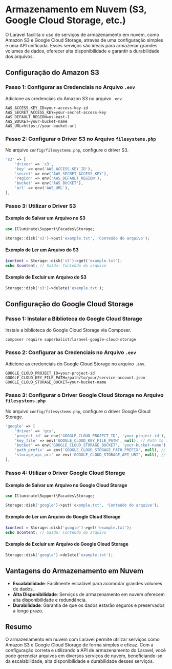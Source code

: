 # Armazenamento em Nuvem (S3, Google Cloud Storage, etc.)

O Laravel facilita o uso de serviços de armazenamento em nuvem, como Amazon S3 e Google Cloud Storage, através de uma configuração simples e uma API unificada. Esses serviços são ideais para armazenar grandes volumes de dados, oferecer alta disponibilidade e garantir a durabilidade dos arquivos.

## Configuração do Amazon S3

### Passo 1: Configurar as Credenciais no Arquivo `.env`

Adicione as credenciais do Amazon S3 no arquivo `.env`.

```env
AWS_ACCESS_KEY_ID=your-access-key-id
AWS_SECRET_ACCESS_KEY=your-secret-access-key
AWS_DEFAULT_REGION=us-east-1
AWS_BUCKET=your-bucket-name
AWS_URL=https://your-bucket-url
```

### Passo 2: Configurar o Driver S3 no Arquivo `filesystems.php`

No arquivo `config/filesystems.php`, configure o driver S3.

```php
's3' => [
    'driver' => 's3',
    'key' => env('AWS_ACCESS_KEY_ID'),
    'secret' => env('AWS_SECRET_ACCESS_KEY'),
    'region' => env('AWS_DEFAULT_REGION'),
    'bucket' => env('AWS_BUCKET'),
    'url' => env('AWS_URL'),
],
```

### Passo 3: Utilizar o Driver S3

#### Exemplo de Salvar um Arquivo no S3

```php
use Illuminate\Support\Facades\Storage;

Storage::disk('s3')->put('example.txt', 'Conteúdo do arquivo');
```

#### Exemplo de Ler um Arquivo do S3

```php
$content = Storage::disk('s3')->get('example.txt');
echo $content; // Saída: Conteúdo do arquivo
```

#### Exemplo de Excluir um Arquivo do S3

```php
Storage::disk('s3')->delete('example.txt');
```

## Configuração do Google Cloud Storage

### Passo 1: Instalar a Biblioteca do Google Cloud Storage

Instale a biblioteca do Google Cloud Storage via Composer.

```bash
composer require superbalist/laravel-google-cloud-storage
```

### Passo 2: Configurar as Credenciais no Arquivo `.env`

Adicione as credenciais do Google Cloud Storage no arquivo `.env`.

```env
GOOGLE_CLOUD_PROJECT_ID=your-project-id
GOOGLE_CLOUD_KEY_FILE_PATH=/path/to/your/service-account.json
GOOGLE_CLOUD_STORAGE_BUCKET=your-bucket-name
```

### Passo 3: Configurar o Driver Google Cloud Storage no Arquivo `filesystems.php`

No arquivo `config/filesystems.php`, configure o driver Google Cloud Storage.

```php
'google' => [
    'driver' => 'gcs',
    'project_id' => env('GOOGLE_CLOUD_PROJECT_ID', 'your-project-id'),
    'key_file' => env('GOOGLE_CLOUD_KEY_FILE_PATH', null), // Path to the service account credentials file
    'bucket' => env('GOOGLE_CLOUD_STORAGE_BUCKET', 'your-bucket-name'),
    'path_prefix' => env('GOOGLE_CLOUD_STORAGE_PATH_PREFIX', null), // Optional: directory prefix
    'storage_api_uri' => env('GOOGLE_CLOUD_STORAGE_API_URI', null), // Optional: storage API URI
],
```

### Passo 4: Utilizar o Driver Google Cloud Storage

#### Exemplo de Salvar um Arquivo no Google Cloud Storage

```php
use Illuminate\Support\Facades\Storage;

Storage::disk('google')->put('example.txt', 'Conteúdo do arquivo');
```

#### Exemplo de Ler um Arquivo do Google Cloud Storage

```php
$content = Storage::disk('google')->get('example.txt');
echo $content; // Saída: Conteúdo do arquivo
```

#### Exemplo de Excluir um Arquivo do Google Cloud Storage

```php
Storage::disk('google')->delete('example.txt');
```

## Vantagens do Armazenamento em Nuvem

- **Escalabilidade**: Facilmente escalável para acomodar grandes volumes de dados.
- **Alta Disponibilidade**: Serviços de armazenamento em nuvem oferecem alta disponibilidade e redundância.
- **Durabilidade**: Garantia de que os dados estarão seguros e preservados a longo prazo.

## Resumo

O armazenamento em nuvem com Laravel permite utilizar serviços como Amazon S3 e Google Cloud Storage de forma simples e eficaz. Com a configuração correta e utilizando a API de armazenamento do Laravel, você pode gerenciar arquivos em diversos serviços de nuvem, beneficiando-se da escalabilidade, alta disponibilidade e durabilidade desses serviços.
